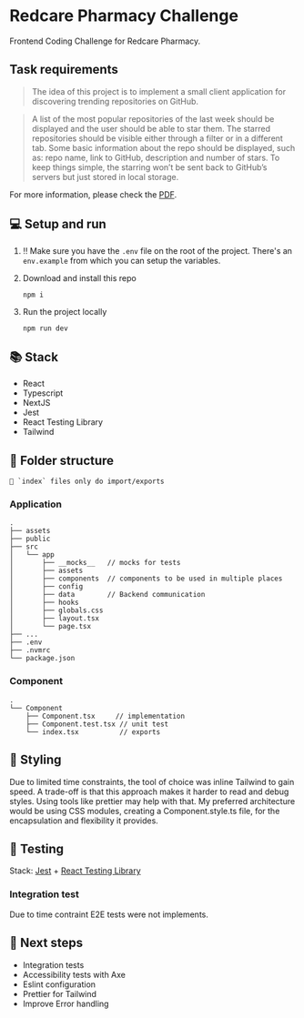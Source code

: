 # Redcare Pharmacy Challenge

Frontend Coding Challenge for Redcare Pharmacy.

## Task requirements

> The idea of this project is to implement a small client application for discovering trending repositories on GitHub.

> A list of the most popular repositories of the last week should be displayed and the user should be able to star them. The starred repositories should be visible either through a filter or in a different tab. Some basic information about the repo should be displayed, such as: repo name, link to GitHub, description and number of stars. To keep things simple, the starring won’t be sent back to GitHub’s servers but just stored in local storage.


For more information, please check the [PDF](./public/challenge.pdf).


## 💻 Setup and run


1. ‼️ Make sure you have the `.env` file on the root of the project. There's an `env.example` from which you can setup the variables.


1. Download and install this repo

   `npm i`


1. Run the project locally

   `npm run dev`

## 📚 Stack

- React
- Typescript
- NextJS
- Jest
- React Testing Library
- Tailwind

## 📂 Folder structure

```
🚨 `index` files only do import/exports
```

### Application

```
.
├── assets
├── public
├── src
│   └── app
│       ├── __mocks__   // mocks for tests
│       ├── assets  
│       ├── components  // components to be used in multiple places
│       ├── config  
│       ├── data        // Backend communication
│       ├── hooks
│       ├── globals.css
│       ├── layout.tsx
│       └── page.tsx
├── ...
├── .env
├── .nvmrc
└── package.json
```

### Component

```
.
└── Component
    ├── Component.tsx     // implementation
    ├── Component.test.tsx // unit test
    └── index.tsx          // exports
```


## 🎨 Styling

Due to limited time constraints, the tool of choice was inline Tailwind to gain speed. A trade-off is that this approach makes it harder to read and debug styles. Using tools like prettier may help with that.
My preferred architecture would be using CSS modules, creating a Component.style.ts file, for the encapsulation and flexibility it provides.

## 🧪 Testing

Stack: [Jest](https://jestjs.io/) + [React Testing Library](https://testing-library.com/)

### Integration test

Due to time contraint E2E tests were not implements.


## 👣 Next steps

- Integration tests
- Accessibility tests with Axe
- Eslint configuration
- Prettier for Tailwind
- Improve Error handling

